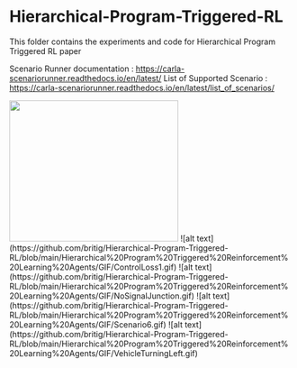 # Hierarchical-Program-Triggered-RL
This folder contains the experiments and code for Hierarchical Program Triggered RL paper

Scenario Runner documentation : https://carla-scenariorunner.readthedocs.io/en/latest/
List of Supported Scenario : https://carla-scenariorunner.readthedocs.io/en/latest/list_of_scenarios/



<img src="https://github.com/britig/Hierarchical-Program-Triggered-RL/blob/main/Hierarchical%20Program%20Triggered%20Reinforcement%20Learning%20Agents/GIF/ControlLoss1.gif" width="300" height="250">
![alt text](https://github.com/britig/Hierarchical-Program-Triggered-RL/blob/main/Hierarchical%20Program%20Triggered%20Reinforcement%20Learning%20Agents/GIF/ControlLoss1.gif)
![alt text](https://github.com/britig/Hierarchical-Program-Triggered-RL/blob/main/Hierarchical%20Program%20Triggered%20Reinforcement%20Learning%20Agents/GIF/NoSignalJunction.gif)
![alt text](https://github.com/britig/Hierarchical-Program-Triggered-RL/blob/main/Hierarchical%20Program%20Triggered%20Reinforcement%20Learning%20Agents/GIF/Scenario6.gif)
![alt text](https://github.com/britig/Hierarchical-Program-Triggered-RL/blob/main/Hierarchical%20Program%20Triggered%20Reinforcement%20Learning%20Agents/GIF/VehicleTurningLeft.gif)
